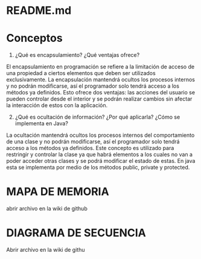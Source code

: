 # README.md

# Conceptos 

1.	¿Qué es encapsulamiento? ¿Qué ventajas ofrece?

El encapsulamiento en programación se refiere a la limitación de acceso de una propiedad a ciertos elementos que deben ser utilizados exclusivamente. La encapsulación mantendrá ocultos los procesos internos y no podrán modificarse, así el programador solo tendrá acceso a los métodos ya definidos. Esto ofrece dos ventajas: las acciones del usuario se pueden controlar desde el interior y se podrán realizar cambios sin afectar la interacción de estos con la aplicación.

2.	¿Qué es ocultación de información? ¿Por qué aplicarla? ¿Cómo se implementa en Java?

La ocultación mantendrá ocultos los procesos internos del comportamiento de una clase y no podrán modificarse, así el programador solo tendrá acceso a los métodos ya definidos. Este concepto es utilizado para restringir y controlar la clase ya que habrá elementos a los cuales no van a poder acceder otras clases y se podrá modificar el estado de estas. En java esta se implementa por medio de los métodos public, private y protected.

# MAPA DE MEMORIA

abrir archivo en la wiki de github 

# DIAGRAMA DE SECUENCIA 

Abrir archivo en la wiki de githu

